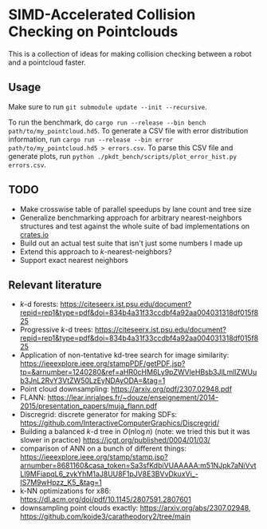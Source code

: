 # SIMD-Accelerated Collision Checking on Pointclouds

This is a collection of ideas for making collision checking between a robot and a pointcloud faster.

## Usage

Make sure to run `git submodule update --init --recursive`.

To run the benchmark, do `cargo run --release --bin bench path/to/my_pointcloud.hd5`.
To generate a CSV file with error distribution information, run
`cargo run --release --bin error path/to/my_pointcloud.hd5 > errors.csv`.
To parse this CSV file and generate plots, run
`python ./pkdt_bench/scripts/plot_error_hist.py errors.csv`.

## TODO

- Make crosswise table of parallel speedups by lane count and tree size
- Generalize benchmarking approach for arbitrary nearest-neighbors structures and test against the
  whole suite of bad implementations on [crates.io](crates.io)
- Build out an actual test suite that isn't just some numbers I made up
- Extend this approach to $k$-nearest-neighbors?
- Support exact nearest neighbors

## Relevant literature

- $k$-d forests: <https://citeseerx.ist.psu.edu/document?repid=rep1&type=pdf&doi=834b4a31f33ccdbf4a92aa004031318df015f825>
- Progressive $k$-d trees: <https://citeseerx.ist.psu.edu/document?repid=rep1&type=pdf&doi=834b4a31f33ccdbf4a92aa004031318df015f825>
- Application of non-tentative kd-tree search for image similarity: <https://ieeexplore.ieee.org/stampPDF/getPDF.jsp?tp=&arnumber=1240280&ref=aHR0cHM6Ly9pZWVleHBsb3JlLmllZWUub3JnL2RvY3VtZW50LzEyNDAyODA=&tag=1>
- Point cloud downsampling: <https://arxiv.org/pdf/2307.02948.pdf>
- FLANN: <https://lear.inrialpes.fr/~douze/enseignement/2014-2015/presentation_papers/muja_flann.pdf>
- Discregrid: discrete generator for making SDFs: <https://github.com/InteractiveComputerGraphics/Discregrid/>
- Building a balanced $k$-d tree in $O(n \log n)$ (note: we tried this but it was slower in practice) <https://jcgt.org/published/0004/01/03/>
- comparison of ANN on a bunch of different things: <https://ieeexplore.ieee.org/stamp/stamp.jsp?arnumber=8681160&casa_token=Sa3sfKdbiVUAAAAA:m51NJpk7aNiVvtLl9MFiapqL6_zvkYhM1aJ8UU8F1pJV8E3BVvDkuxVi_-IS7M9wHpzz_K5_&tag=1>
- k-NN optimizations for x86: <https://dl.acm.org/doi/pdf/10.1145/2807591.2807601>
- downsampling point clouds exactly: <https://arxiv.org/abs/2307.02948>, <https://github.com/koide3/caratheodory2/tree/main>

